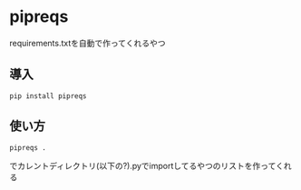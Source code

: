 # pipreqs
requirements.txtを自動で作ってくれるやつ  

## 導入
`pip install pipreqs`


## 使い方
```
pipreqs .
```

でカレントディレクトリ(以下の?).pyでimportしてるやつのリストを作ってくれる  

